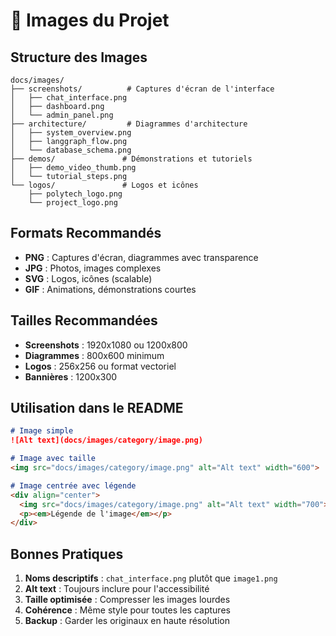 # 📸 Images du Projet

## Structure des Images

```
docs/images/
├── screenshots/          # Captures d'écran de l'interface
│   ├── chat_interface.png
│   ├── dashboard.png
│   └── admin_panel.png
├── architecture/         # Diagrammes d'architecture
│   ├── system_overview.png
│   ├── langgraph_flow.png
│   └── database_schema.png
├── demos/               # Démonstrations et tutoriels
│   ├── demo_video_thumb.png
│   └── tutorial_steps.png
└── logos/               # Logos et icônes
    ├── polytech_logo.png
    └── project_logo.png
```

## Formats Recommandés

- **PNG** : Captures d'écran, diagrammes avec transparence
- **JPG** : Photos, images complexes
- **SVG** : Logos, icônes (scalable)
- **GIF** : Animations, démonstrations courtes

## Tailles Recommandées

- **Screenshots** : 1920x1080 ou 1200x800
- **Diagrammes** : 800x600 minimum
- **Logos** : 256x256 ou format vectoriel
- **Bannières** : 1200x300

## Utilisation dans le README

```markdown
# Image simple
![Alt text](docs/images/category/image.png)

# Image avec taille
<img src="docs/images/category/image.png" alt="Alt text" width="600">

# Image centrée avec légende
<div align="center">
  <img src="docs/images/category/image.png" alt="Alt text" width="700">
  <p><em>Légende de l'image</em></p>
</div>
```

## Bonnes Pratiques

1. **Noms descriptifs** : `chat_interface.png` plutôt que `image1.png`
2. **Alt text** : Toujours inclure pour l'accessibilité
3. **Taille optimisée** : Compresser les images lourdes
4. **Cohérence** : Même style pour toutes les captures
5. **Backup** : Garder les originaux en haute résolution
